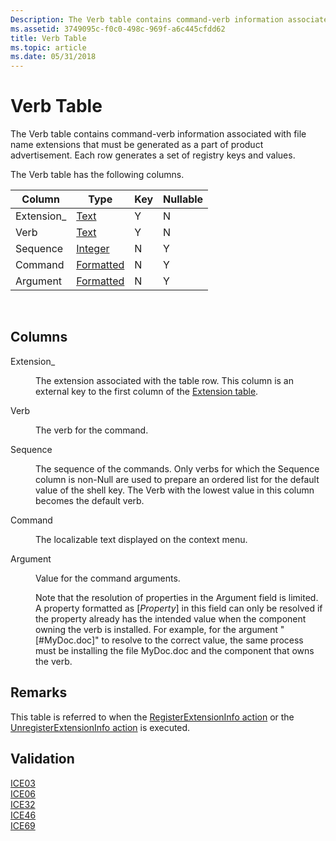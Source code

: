 ```yaml
---
Description: The Verb table contains command-verb information associated with file name extensions that must be generated as a part of product advertisement. Each row generates a set of registry keys and values.
ms.assetid: 3749095c-f0c0-498c-969f-a6c445cfdd62
title: Verb Table
ms.topic: article
ms.date: 05/31/2018
---
```


# Verb Table

The Verb table contains command-verb information associated with file name extensions that must be generated as a part of product advertisement. Each row generates a set of registry keys and values.

The Verb table has the following columns.



| Column      | Type                       | Key | Nullable |
|-------------|----------------------------|-----|----------|
| Extension\_ | [Text](text.md)           | Y   | N        |
| Verb        | [Text](text.md)           | Y   | N        |
| Sequence    | [Integer](integer.md)     | N   | Y        |
| Command     | [Formatted](formatted.md) | N   | Y        |
| Argument    | [Formatted](formatted.md) | N   | Y        |



 

## Columns

<dl> <dt>

<span id="Extension_"></span><span id="extension_"></span><span id="EXTENSION_"></span>Extension\_
</dt> <dd>

The extension associated with the table row. This column is an external key to the first column of the [Extension table](extension-table.md).

</dd> <dt>

<span id="Verb"></span><span id="verb"></span><span id="VERB"></span>Verb
</dt> <dd>

The verb for the command.

</dd> <dt>

<span id="Sequence"></span><span id="sequence"></span><span id="SEQUENCE"></span>Sequence
</dt> <dd>

The sequence of the commands. Only verbs for which the Sequence column is non-Null are used to prepare an ordered list for the default value of the shell key. The Verb with the lowest value in this column becomes the default verb.

</dd> <dt>

<span id="Command"></span><span id="command"></span><span id="COMMAND"></span>Command
</dt> <dd>

The localizable text displayed on the context menu.

</dd> <dt>

<span id="Argument"></span><span id="argument"></span><span id="ARGUMENT"></span>Argument
</dt> <dd>

Value for the command arguments.

Note that the resolution of properties in the Argument field is limited. A property formatted as \[*Property*\] in this field can only be resolved if the property already has the intended value when the component owning the verb is installed. For example, for the argument "\[\#MyDoc.doc\]" to resolve to the correct value, the same process must be installing the file MyDoc.doc and the component that owns the verb.

</dd> </dl>

## Remarks

This table is referred to when the [RegisterExtensionInfo action](registerextensioninfo-action.md) or the [UnregisterExtensionInfo action](unregisterextensioninfo-action.md) is executed.

## Validation

<dl>

[ICE03](ice03.md)  
[ICE06](ice06.md)  
[ICE32](ice32.md)  
[ICE46](ice46.md)  
[ICE69](ice69.md)  
</dl>

 

 



